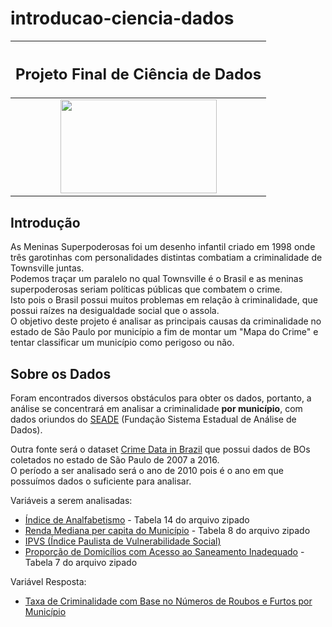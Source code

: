 # introducao-ciencia-dados

| <h2>Projeto Final de Ciência de Dados</h2>  |
|:--------:|
|<img src="https://br.web.img2.acsta.net/pictures/15/05/20/17/18/336796.jpg" width="250" height="150">|

## Introdução

As Meninas Superpoderosas foi um desenho infantil criado em 1998 onde três garotinhas com personalidades distintas combatiam a criminalidade de Townsville juntas. \
Podemos traçar um paralelo no qual Townsville é o Brasil e as meninas superpoderosas seriam políticas públicas que combatem o crime. \
Isto pois o Brasil possui muitos problemas em relação à criminalidade, que possui raízes na desigualdade social que o assola. \
O objetivo deste projeto é analisar as principais causas da criminalidade no estado de São Paulo por município a fim de montar um "Mapa do Crime" e tentar classificar um município como perigoso ou não. 

## Sobre os Dados
Foram encontrados diversos obstáculos para obter os dados, portanto, a análise se concentrará em analisar a criminalidade **por município**, com dados oriundos do [SEADE](https://municipios.seade.gov.br/) (Fundação Sistema Estadual de Análise de Dados).

Outra fonte será o dataset [Crime Data in Brazil](https://www.kaggle.com/datasets/inquisitivecrow/crime-data-in-brazil) que possui dados de BOs coletados no estado de São Paulo de 2007 a 2016. \
O período a ser analisado será o ano de 2010 pois é o ano em que possuímos dados o suficiente para analisar. 

Variáveis a serem analisadas:

- [Índice de Analfabetismo](https://www.ibge.gov.br/estatisticas/multidominio/condicoes-de-vida-desigualdade-e-pobreza/9662-censo-demografico-2010.html?edicao=9758&t=resultados) - Tabela 14 do arquivo zipado
- [Renda Mediana per capita do Município](https://www.ibge.gov.br/estatisticas/multidominio/condicoes-de-vida-desigualdade-e-pobreza/9662-censo-demografico-2010.html?edicao=9758&t=resultados) - Tabela 8 do arquivo zipado
- [IPVS (Índice Paulista de Vulnerabilidade Social)](http://www.imp.seade.gov.br/frontend/#/tabelas)
- [Proporção de Domicílios com Acesso ao Saneamento Inadequado](https://www.ibge.gov.br/estatisticas/multidominio/condicoes-de-vida-desigualdade-e-pobreza/9662-censo-demografico-2010.html?edicao=9758&t=resultados) - Tabela 7 do arquivo zipado

Variável Resposta:

- [Taxa de Criminalidade com Base no Números de Roubos e Furtos por Município](https://www.kaggle.com/datasets/inquisitivecrow/crime-data-in-brazil)
